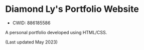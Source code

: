 # Diamond Ly's Portfolio Website
- CWID: 886185586

A personal portfolio developed using HTML/CSS.

(Last updated May 2023)
